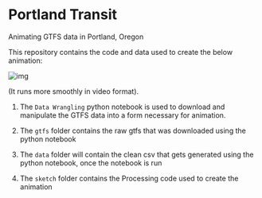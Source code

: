 # Portland Transit
Animating GTFS data in Portland, Oregon

This repository contains the code and data used to create the below animation:

![img](https://media.giphy.com/media/3o7bu6LaJBftC8TOuI/giphy.gif)

(It runs more smoothly in video format).

1) The `Data Wrangling` python notebook is used to download and manipulate the GTFS data into a form necessary for animation.

2) The `gtfs` folder contains the raw gtfs that was downloaded using the python notebook

3) The `data` folder will contain the clean csv that gets generated using the python notebook, once the notebook is run

4) The `sketch` folder contains the Processing code used to create the animation
